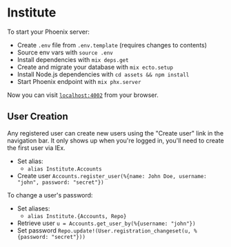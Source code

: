 # Institute

To start your Phoenix server:
    
* Create `.env` file from `.env.template` (requires changes to contents)
* Source env vars with `source .env`
* Install dependencies with `mix deps.get`
* Create and migrate your database with `mix ecto.setup`
* Install Node.js dependencies with `cd assets && npm install`
* Start Phoenix endpoint with `mix phx.server`

Now you can visit [`localhost:4002`](http://localhost:4002) from your browser.

## User Creation

Any registered user can create new users using the "Create user" link in the navigation bar. It only shows up when you're logged in, you'll need to create the first user via IEx.

* Set alias:
  * `alias Institute.Accounts`
* Create user `Accounts.register_user(%{name: John Doe, username: "john", password: "secret"})`

To change a user's password:

* Set aliases: 
  * `alias Institute.{Accounts, Repo}`
* Retrieve user `u = Accounts.get_user_by(%{username: "john"})`
* Set password `Repo.update!(User.registration_changeset(u, %{password: "secret"}))`
